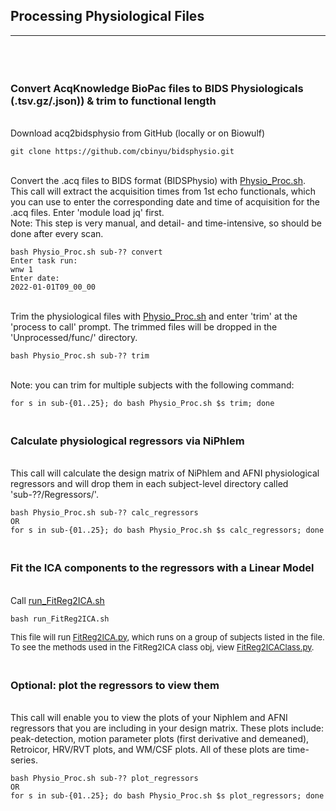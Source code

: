 ## Processing Physiological Files
---
<br>

### <br> Convert AcqKnowledge BioPac files to BIDS Physiologicals (.tsv.gz/.json)) & trim to functional length

<br>Download acq2bidsphysio from GitHub (locally or on Biowulf)
```
git clone https://github.com/cbinyu/bidsphysio.git
```

<br>Convert the .acq files to BIDS format (BIDSPhysio) with [Physio_Proc.sh](Physio_Proc.sh).
This call will extract the acquisition times from 1st echo functionals, which you can use to enter the corresponding date and time of acquisition for the .acq files. <bold>Enter 'module load jq' first.</bold>
<br>Note: This step is very manual, and detail- and time-intensive, so should be done after every scan.
```
bash Physio_Proc.sh sub-?? convert
Enter task run:
wnw 1
Enter date:
2022-01-01T09_00_00
```

<br>Trim the physiological files with [Physio_Proc.sh](Physio_Proc.sh) and enter 'trim' at the 'process to call' prompt. The trimmed files will be dropped in the 'Unprocessed/func/' directory.
```
bash Physio_Proc.sh sub-?? trim
```
<br>Note: you can trim for multiple subjects with the following command:
```
for s in sub-{01..25}; do bash Physio_Proc.sh $s trim; done
```

### <br>Calculate physiological regressors via NiPhlem
<br>This call will calculate the design matrix of NiPhlem and AFNI physiological regressors and will drop them in each subject-level directory called 'sub-??/Regressors/'.
```
bash Physio_Proc.sh sub-?? calc_regressors 
OR
for s in sub-{01..25}; do bash Physio_Proc.sh $s calc_regressors; done
```

### <br>Fit the ICA components to the regressors with a Linear Model
<br>Call [run_FitReg2ICA.sh](run_FitReg2ICA.sh)
```
bash run_FitReg2ICA.sh
```
<font size="2">This file will run [FitReg2ICA.py](FitReg2ICA.py), which runs on a group of subjects listed in the file.<br> To see the methods used in the FitReg2ICA class obj, view [FitReg2ICAClass.py](FitReg2ICAClass.py).</font>



### <br> Optional: plot the regressors to view them
<br>This call will enable you to view the plots of your Niphlem and AFNI regressors that you are including in your design matrix. These plots include: peak-detection, motion parameter plots (first derivative and demeaned), Retroicor, HRV/RVT plots, and WM/CSF plots. All of these plots are time-series.
```
bash Physio_Proc.sh sub-?? plot_regressors
OR
for s in sub-{01..25}; do bash Physio_Proc.sh $s plot_regressors; done
```

